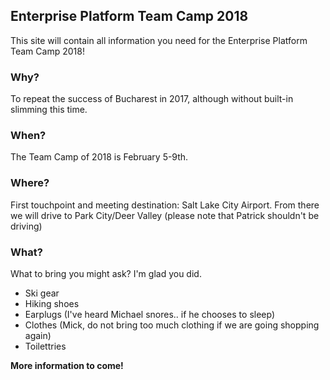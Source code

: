## Enterprise Platform Team Camp 2018

This site will contain all information you need for the Enterprise Platform Team Camp 2018!

### Why?
To repeat the success of Bucharest in 2017, although without built-in slimming this time.

### When?

The Team Camp of 2018 is February 5-9th.

### Where? 
First touchpoint and meeting destination: Salt Lake City Airport.
From there we will drive to Park City/Deer Valley (please note that Patrick shouldn't be driving) 

### What?
What to bring you might ask? I'm glad you did. 
- Ski gear
- Hiking shoes
- Earplugs (I've heard Michael snores.. if he chooses to sleep)
- Clothes (Mick, do not bring too much clothing if we are going shopping again)
- Toilettries


**More information to come!**
